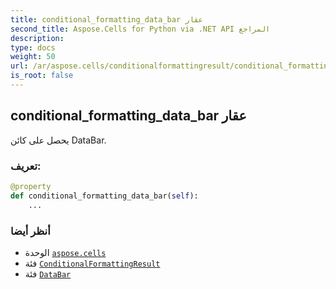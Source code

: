 ```yaml
---
title: conditional_formatting_data_bar عقار
second_title: Aspose.Cells for Python via .NET API المراجع
description:
type: docs
weight: 50
url: /ar/aspose.cells/conditionalformattingresult/conditional_formatting_data_bar/
is_root: false
---
```

##  conditional_formatting_data_bar عقار

يحصل على كائن DataBar.
###  تعريف:
```python
@property
def conditional_formatting_data_bar(self):
    ...
```

###  أنظر أيضا
* الوحدة [`aspose.cells`](../../)
* فئة [`ConditionalFormattingResult`](/cells/python-net/ar/aspose.cells/conditionalformattingresult)
* فئة [`DataBar`](/cells/python-net/ar/aspose.cells/databar)
